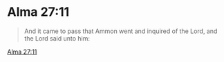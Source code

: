 # Alma 27:11

> And it came to pass that Ammon went and inquired of the Lord, and the Lord said unto him:

[Alma 27:11](https://www.churchofjesuschrist.org/study/scriptures/bofm/alma/27?lang=eng&id=p11#p11)



